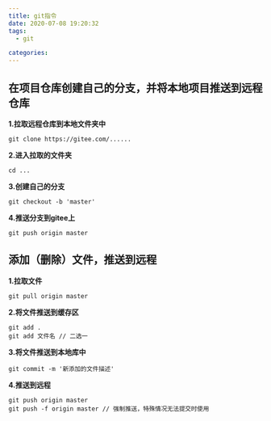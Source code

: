 ```yaml
---
title: git指令
date: 2020-07-08 19:20:32
tags: 
  - git

categories: 
---
```


## 在项目仓库创建自己的分支，并将本地项目推送到远程仓库
**1.拉取远程仓库到本地文件夹中**

```
git clone https://gitee.com/......
```

**2.进入拉取的文件夹**

```
cd ...
```

**3.创建自己的分支**

```
git checkout -b 'master'
```

**4.推送分支到gitee上**

```
git push origin master
```

## 添加（删除）文件，推送到远程
**1.拉取文件**

```
git pull origin master
```

**2.将文件推送到缓存区**

```
git add .
git add 文件名 // 二选一
```

**3.将文件推送到本地库中**

```
git commit -m '新添加的文件描述'
```

**4.推送到远程**

```
git push origin master
git push -f origin master // 强制推送，特殊情况无法提交时使用
```